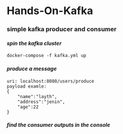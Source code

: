 # Hands-On-Kafka
### simple kafka producer and consumer

#### *spin the kafka cluster*
```
docker-compose -f kafka.yml up
```

#### *produce a message*
```
uri: localhost:8080/users/produce
payload examle: 
{
    "name":"layth",
    "address":"jenin",
    "age":22
}
```

#### *find the consumer outputs in the console*


